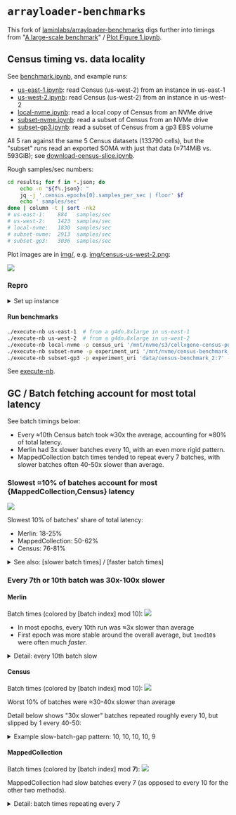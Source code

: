 # `arrayloader-benchmarks`

This fork of [laminlabs/arrayloader-benchmarks] digs further into timings from "[A large-scale benchmark]" / [Plot Figure 1.ipynb](Plot%20Figure%201.ipynb).

## Census timing vs. data locality

See [benchmark.ipynb](benchmark.ipynb), and example runs:
- [us-east-1.ipynb](benchmarkes/us-east-1.ipynb): read Census (us-west-2) from an instance in us-east-1
- [us-west-2.ipynb](benchmarkes/us-west-2.ipynb): read Census (us-west-2) from an instance in us-west-2
- [local-nvme.ipynb](benchmarkes/local-nvme.ipynb): read a local copy of Census from an NVMe drive
- [subset-nvme.ipynb](benchmarkes/subset-nvme.ipynb): read a subset of Census from an NVMe drive
- [subset-gp3.ipynb](benchmarkes/subset-gp3.ipynb): read a subset of Census from a gp3 EBS volume

All 5 ran against the same 5 Census datasets (133790 cells), but the "subset" runs read an exported SOMA with just that data (≈714MiB vs. 593GiB); see [download-census-slice.ipynb](download-census-slice.ipynb).

Rough samples/sec numbers:
```bash
cd results; for f in *.json; do
    echo -n "${f%.json}: "
    jq -j '.census.epochs[0].samples_per_sec | floor' $f
    echo ' samples/sec'
done | column -t | sort -nk2
# us-east-1:    884   samples/sec
# us-west-2:    1423  samples/sec
# local-nvme:   1830  samples/sec
# subset-nvme:  2913  samples/sec
# subset-gp3:   3036  samples/sec
```

Plot images are in [img/](img/), e.g. [img/census-us-west-2.png](img/census-us-west-2.png):

![](img/census-us-west-2.png)

### Repro

<details><summary>Set up instance</summary>

Launch g4dn.8xlarge, [`ami-0a8b4201c73c1b68f`]: (Amazon Linux 2 AMI with NVIDIA TESLA GPU Driver)

```bash
# Clone repo
sudo yum install -y git
git clone --recurse-submodules git@github.com:ryan-williams/arrayloader-benchmarks.git
cd arrayloader-benchmarks

# Install/Configure Conda+env
. <(curl -L https://j.mp/_rc) runsascoded/.rc  # dotfiles
install_conda  # install Conda, configure libmamba solver
conda env update -n arrayloader-benchmarks -f environment.yml
conda activate arrayloader-benchmarks

# Install more recent CMake (TileDB-SOMA build requires ≥3.21, instance comes with 2.8.x)
curl https://github.com/Kitware/CMake/releases/download/v3.29.2/cmake-3.29.2-linux-x86_64.sh | bash

# Install more recent GCC (TileDB-SOMA build seems to require ≥11, definitely >8, instance comes with 7.3.1)
# See https://github.com/ryan-williams/linux-helpers/blob/11e7455cef7207de86826bf5b486dffa175aa9f5/.yum-rc#L18-L28
install_devtools 11

# Install local TileDB-SOMA
cd tiledb-soma
make install
pip install -e apis/python
cd ..

# Install local cellxgene_census
pip install -e cellxgene-census/api/python/cellxgene_census

# Export Census subset to data/census-benchmark_2:7
nb=download-census-slice.ipynb
mkdir out
papermill $nb out/$nb
```

Dotfiles repo: [runsascoded/.rc], [`install_conda`], [`mnt_nvme`]
</details>

#### Run benchmarks
```bash
./execute-nb us-east-1  # from a g4dn.8xlarge in us-east-1
./execute-nb us-west-2  # from a g4dn.8xlarge in us-west-2
./execute-nb local-nvme -p census_uri '/mnt/nvme/s3/cellxgene-census-public-us-west-2/cell-census/2023-12-15/soma'
./execute-nb subset-nvme -p experiment_uri '/mnt/nvme/census-benchmark_2:7' -p n_vars 0  # 20k vars already sliced
./execute-nb subset-gp3 -p experiment_uri 'data/census-benchmark_2:7' -p n_vars 0  # 20k vars already sliced
```

See [execute-nb](execute-nb).

## GC / Batch fetching account for most total latency

See batch timings below: 
- Every ≈10th Census batch took ≈30x the average, accounting for ≈80% of total latency.
- Merlin had 3x slower batches every 10, with an even more rigid pattern.
- MappedCollection batch times tended to repeat every 7 batches, with slower batches often 40-50x slower than average.

### Slowest ≈10% of batches account for most {MappedCollection,Census} latency

[![](screenshots/cdf.gif)](screenshots/)

Slowest 10% of batches' share of total latency:
- Merlin: 18-25%
- MappedCollection: 50-62%
- Census: 76-81%

<details><summary>See also: [slower batch times] / [faster batch times]</summary>

[![](screenshots/ratios.gif)](screenshots/)
</details>

### Every 7th or 10th batch was 30x-100x slower

#### Merlin
Batch times (colored by [batch index] mod 10):
[![](img/merlin_batches_mod10.png)](img/merlin_batches_mod10.png)

- In most epochs, every 10th run was ≈3x slower than average
- First epoch was more stable around the overall average, but `1mod10`s were often much *faster*.

<details><summary>Detail: every 10th batch slow</summary>

[![](img/merlin_batches_mod10_1200:1800.png)](img/merlin_batches_mod10_1200:1800.png)

The first epoch exhibited different "every 10th batch" periodicity.
</details>

#### Census
Batch times (colored by [batch index] mod 10):
[![](img/census_batches_mod10.png)](img/census_batches_mod10.png)

Worst 10% of batches were ≈30-40x slower than average

Detail below shows "30x slower" batches repeated roughly every 10, but slipped by 1 every 40-50:

<details><summary>Example slow-batch-gap pattern: 10, 10, 10, 10, 9</summary>

[![](img/census_batches_mod10_1200:1800.png)](img/census_batches_mod10_1200:1800.png)
</details>

#### MappedCollection
Batch times (colored by [batch index] mod **7**):
[![](img/mappedcollection_batches_mod7.png)](img/mappedcollection_batches_mod7.png)

MappedCollection had slow batches every 7 (as opposed to every 10 for the other two methods).

<details><summary>Detail: batch times repeating every 7</summary>

[![](img/mappedcollection_batches_mod7_1200:1800.png)](img/mappedcollection_batches_mod7_1200:1800.png)
</details>

[laminlabs/arrayloader-benchmarks]: https://github.com/laminlabs/arrayloader-benchmarks
[A large-scale benchmark]: https://lamin.ai/blog/arrayloader-benchmarks#a-large-scale-benchmark

[a subset of Census]: download-census-slice.ipynb

[`ami-0a8b4201c73c1b68f`]: https://aws.amazon.com/marketplace/server/fulfillment?ami=ami-0a8b4201c73c1b68f&deliveryMethod=e6724620-3ffb-4cc9-9690-c310d8e794ef&productId=e6724620-3ffb-4cc9-9690-c310d8e794ef&ref_=cfg_full_continue&region=us-east-1&version=6568a2d5-69a5-40ab-affe-0d5735f010d5
[runsascoded/.rc]: https://github.com/runsascoded/.rc
[`install_conda`]: https://github.com/ryan-williams/py-helpers/blob/b7cf68ad76f3cbba66055485a5084121dd3ec839/.py-rc#L418-L449
[`mnt_nvme`]: https://github.com/ryan-williams/aws-helpers/blob/8fd44f731df904269f2d915413e13c75a5fc1af4/.aws-rc#L658-L669
